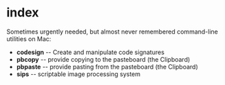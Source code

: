 index
=====

Sometimes urgently needed, but almost never remembered command-line utilities on Mac:

- **codesign** -- Create and manipulate code signatures
- **pbcopy** -- provide copying to the pasteboard (the Clipboard)
- **pbpaste** -- provide pasting from the pasteboard (the Clipboard)
- **sips** -- scriptable image processing system
